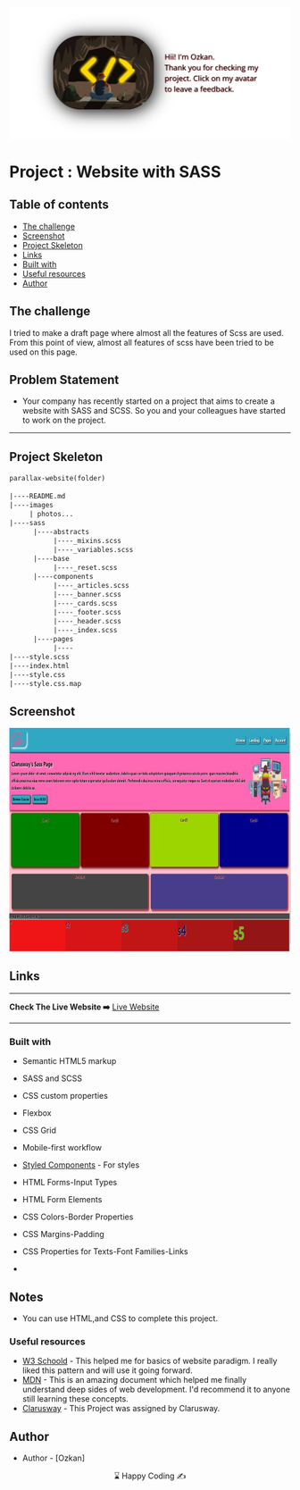 <p align="center">
<a href="https://www.linkedin.com/in/ozkan-komu-987258240/" target="_blank"><img src="avatar.png" alt="screenshot"></a>
</p>




# Project : Website with SASS

## Table of contents

  - [The challenge](#the-challenge)
  - [Screenshot](#screenshot)
  - [Project Skeleton ](#project-skeleton)
  - [Links](#links)
  - [Built with](#built-with)
  - [Useful resources](#useful-resources)
- [Author](#author)



## The challenge
I tried to make a draft page where almost all the features of Scss are used. From this point of view, almost all features of scss have been tried to be used on this page.

## Problem Statement

- Your company has recently started on a project that aims to create a website with SASS and SCSS. So you and your colleagues have started to work on the project.
<hr>



## Project Skeleton 

```
parallax-website(folder)

|----README.md                   
|----images      
     | photos...
|----sass
      |----abstracts
           |----_mixins.scss
           |----_variables.scss
      |----base
           |----_reset.scss
      |----components
           |----_articles.scss
           |----_banner.scss
           |----_cards.scss
           |----_footer.scss
           |----_header.scss
           |----_index.scss
      |----pages
           |----
|----style.scss
|----index.html
|----style.css
|----style.css.map

```

## Screenshot
<p align="center">
<a href="https://ozkankomu.github.io/Sass_Drafting_work/"><img src="sass.jpg" alt="screenshot" width="700px" height="400px"></a>
</p>



## Links
<hr>
<b>Check The Live Website ➡️</b> <a href="https://ozkankomu.github.io/Sass_Drafting_work/">Live Website</a>
<hr>

### Built with
- Semantic HTML5 markup
- SASS and SCSS
- CSS custom properties
- Flexbox
- CSS Grid
- Mobile-first workflow


- [Styled Components](https://styled-components.com/) - For styles
	
- HTML Forms-Input Types 

- HTML Form Elements

- CSS Colors-Border Properties

- CSS Margins-Padding

- CSS Properties for Texts-Font Families-Links


-

## Notes

- You can use HTML,and CSS to complete this project.

### Useful resources

- [W3 Schoold](https://www.w3schools.com/) - This helped me for basics of website paradigm. I really liked this pattern and will use it going forward.
- [MDN](https://developer.mozilla.org/en-US/) - This is an amazing document which helped me finally understand deep sides of web development. I'd recommend it to anyone still learning these concepts.
- [Clarusway](https://clarusway.com/aws-devops/?gclid=Cj0KCQjwr4eYBhDrARIsANPywCjMru99tYkggAXDKaHPXlmNHqGXxFtkPw_EeiIechV8YNa6bUd9DLkaAsJkEALw_wcB) - This Project was assigned by Clarusway.





## Author

- Author - [Ozkan]

<center> &#8987; Happy Coding  &#9997; </center>
